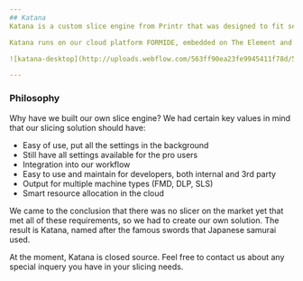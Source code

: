 ```yaml
---
## Katana
Katana is a custom slice engine from Printr that was designed to fit seamless into the FORMIDE platform. We have thought a lot about how we as developers want to use a slice engine and came up with an easy way of telling the slicer what to do as well as listen to it's responses. Everything goes in as 1 JSON file and comes out as http-like status codes and responses. This way, we can keep slicing easy for everyone.

Katana runs on our cloud platform FORMIDE, embedded on The Element and as a stand-alone [desktop app](http://printr.com/katana).

![katana-desktop](http://uploads.webflow.com/563ff90ea23fe9945411f78d/5677dc1b670b8ed21e38575a_katana_preview.png)

---
```

### Philosophy
Why have we built our own slice engine? We had certain key values in mind that our slicing solution should have:

- Easy of use, put all the settings in the background
- Still have all settings available for the pro users
- Integration into our workflow
- Easy to use and maintain for developers, both internal and 3rd party
- Output for multiple machine types (FMD, DLP, SLS)
- Smart resource allocation in the cloud

We came to the conclusion that there was no slicer on the market yet that met all of these requirements, so we had to create our own solution. The result is Katana, named after the famous swords that Japanese samurai used.

At the moment, Katana is closed source. Feel free to contact us about any special inquery you have in your slicing needs.

